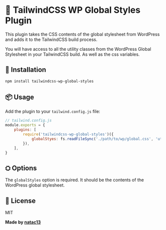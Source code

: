 # 🎨 TailwindCSS WP Global Styles Plugin

This plugin takes the CSS contents of the global stylesheet from WordPress and adds it to the TailwindCSS build process.

You will have access to all the utility classes from the WordPress Global Stylesheet in your TailwindCSS build. As well as the css variables.

## 🚀 Installation

```bash
npm install tailwindcss-wp-global-styles
```

## 📦 Usage

Add the plugin to your `tailwind.config.js` file:

```js
// tailwind.config.js
module.exports = {
	plugins: [
		require('tailwindcss-wp-global-styles')({
			globalStyes: fs.readFileSync('./path/to/wp/global.css', 'utf8'),
		}),
	],
}
```

## ⛭ Options

The `globalStyles` option is required. It should be the contents of the WordPress global stylesheet.

## 🪪 License

MIT

**Made by [natac13](https://github.com/natac13)**
